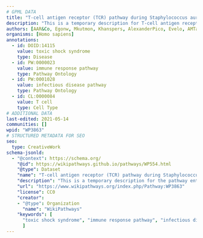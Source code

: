 ```yaml
---
# GPML DATA
title: "T-cell antigen receptor (TCR) pathway during Staphylococcus aureus infection"
description: "This is a temporary description for T-cell antigen receptor (TCR) pathway during Staphylococcus aureus infection"
authors: [AAR&Co, Egonw, Mkutmon, Khanspers, AlexanderPico, Evelo, AMTan, MaintBot, Eweitz]
organisms: [Homo sapiens]
annotations:
  - id: DOID:14115
    value: toxic shock syndrome
    type: Disease
  - id: PW:0000023
    value: immune response pathway
    type: Pathway Ontology
  - id: PW:0001028
    value: infectious disease pathway
    type: Pathway Ontology
  - id: CL:0000084
    value: T cell
    type: Cell Type
# ADDITIONAL DATA
last-edited: 2021-05-14
communities: []
wpid: "WP3863"
# STRUCTURED METADATA FOR SEO
seo:
  type: CreativeWork
schema-jsonld:
  - "@context": https://schema.org/
    "@id": https://wikipathways.github.io/pathways/WP554.html
    "@type": Dataset
    "name": "T-cell antigen receptor (TCR) pathway during Staphylococcus aureus infection"
    "description": "This is a temporary description for the pathway entitled: T-cell antigen receptor (TCR) pathway during Staphylococcus aureus infection"
    "url": "https://www.wikipathways.org/index.php/Pathway:WP3863"
    "license": CC0
    "creator":
    - "@type": Organization
      "name": "WikiPathways"
    "keywords": [
      "toxic shock syndrome", "immune response pathway", "infectious disease pathway", "T cell",
      ]
---
```

